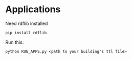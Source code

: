 # Applications

Need rdflib installed

```
pip install rdflib
```

Run this:

```
python RUN_APPS.py <path to your building's ttl file>
```
